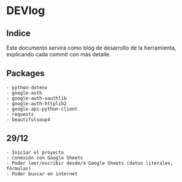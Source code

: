 # DEVlog

## Indice

Este documento servirá como blog de desarrollo de la herramienta, explicando cada commit con más detalle.

## Packages
    - python-dotenv
    - google-auth 
    - google-auth-oauthlib
    - google-auth-httplib2
    - google-api-python-client
    - requests
    - beautifulsoup4

## 29/12

    - Iniciar el proyecto
    - Conexión con Google Sheets
    - Poder leer/escribir desde/a Google Sheets (datos literales, fórmulas)
    - Poder buscar en internet